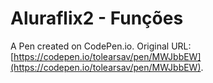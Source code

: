 # Aluraflix2 - Funções

A Pen created on CodePen.io. Original URL: [https://codepen.io/tolearsav/pen/MWJbbEW](https://codepen.io/tolearsav/pen/MWJbbEW).


